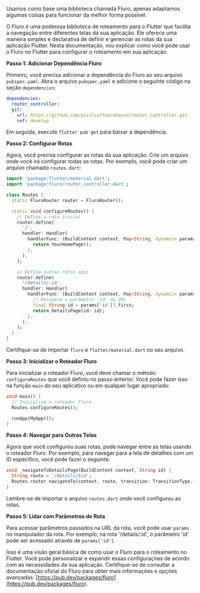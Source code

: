 Usamos como base uma biblioteca chamada Fluro, apenas adaptamos algumas coisas para funcionar da melhor forma possível.

O Fluro é uma poderosa biblioteca de roteamento para o Flutter que facilita a navegação entre diferentes telas da sua aplicação. Ele oferece uma maneira simples e declarativa de definir e gerenciar as rotas da sua aplicação Flutter. Nesta documentação, vou explicar como você pode usar o Fluro no Flutter para configurar o roteamento em sua aplicação.

**Passo 1: Adicionar Dependência Fluro**

Primeiro, você precisa adicionar a dependência do Fluro ao seu arquivo `pubspec.yaml`. Abra o arquivo `pubspec.yaml` e adicione o seguinte código na seção `dependencies`:

```yaml
dependencies:
  router_controller:
  git:
    url: https://github.com/puzzlsoftwarehouse/router_controller.git
    ref: develop
```

Em seguida, execute `flutter pub get` para baixar a dependência.

**Passo 2: Configurar Rotas**

Agora, você precisa configurar as rotas da sua aplicação. Crie um arquivo onde você irá configurar todas as rotas. Por exemplo, você pode criar um arquivo chamado `routes.dart`:

```dart
import 'package:flutter/material.dart';
import 'package:fluro/router_controller.dart';

class Routes {
  static FluroRouter router = FluroRouter();

  static void configureRoutes() {
    // Define a rota inicial
    router.define(
      '/',
      handler: Handler(
        handlerFunc: (BuildContext context, Map<String, dynamic> params) {
          return YourHomePage();
        },
      ),
    );

    // Defina outras rotas aqui
    router.define(
      '/details/:id',
      handler: Handler(
        handlerFunc: (BuildContext context, Map<String, dynamic> params) {
          // Recupere o parâmetro 'id' da URL
          final String id = params['id']?.first;
          return DetailsPage(id: id);
        },
      ),
    );
  }
}
```

Certifique-se de importar `fluro` e `flutter/material.dart` no seu arquivo.

**Passo 3: Inicializar o Roteador Fluro**

Para inicializar o roteador Fluro, você deve chamar o método `configureRoutes` que você definiu no passo anterior. Você pode fazer isso na função `main` do seu aplicativo ou em qualquer lugar apropriado:

```dart
void main() {
  // Inicialize o roteador Fluro
  Routes.configureRoutes();

  runApp(MyApp());
}
```

**Passo 4: Navegar para Outras Telas**

Agora que você configurou suas rotas, pode navegar entre as telas usando o roteador Fluro. Por exemplo, para navegar para a tela de detalhes com um ID específico, você pode fazer o seguinte:

```dart
void _navigateToDetailsPage(BuildContext context, String id) {
  String route = '/details/$id';
  Routes.router.navigateTo(context, route, transition: TransitionType.fadeIn);
}
```

Lembre-se de importar o arquivo `routes.dart` onde você configurou as rotas.

**Passo 5: Lidar com Parâmetros de Rota**

Para acessar parâmetros passados na URL da rota, você pode usar `params` no manipulador da rota. Por exemplo, na rota '/details/:id', o parâmetro 'id' pode ser acessado através de `params['id']`.

Isso é uma visão geral básica de como usar o Fluro para o roteamento no Flutter. Você pode personalizar e expandir essas configurações de acordo com as necessidades da sua aplicação. Certifique-se de consultar a documentação oficial do Fluro para obter mais informações e opções avançadas: [https://pub.dev/packages/fluro](https://pub.dev/packages/fluro).
